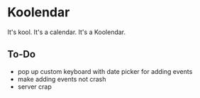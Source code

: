 # Koolendar
It's kool. It's a calendar. It's a Koolendar. 

## To-Do
* pop up custom keyboard with date picker for adding events
* make adding events not crash
* server crap
